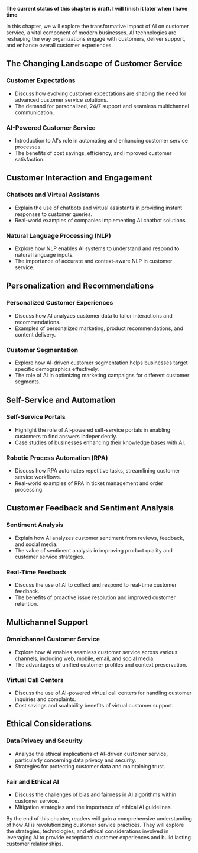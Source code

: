 **The current status of this chapter is draft. I will finish it later when I have time**

In this chapter, we will explore the transformative impact of AI on customer service, a vital component of modern businesses. AI technologies are reshaping the way organizations engage with customers, deliver support, and enhance overall customer experiences.

The Changing Landscape of Customer Service
------------------------------------------

### Customer Expectations

* Discuss how evolving customer expectations are shaping the need for advanced customer service solutions.
* The demand for personalized, 24/7 support and seamless multichannel communication.

### AI-Powered Customer Service

* Introduction to AI's role in automating and enhancing customer service processes.
* The benefits of cost savings, efficiency, and improved customer satisfaction.

Customer Interaction and Engagement
-----------------------------------

### Chatbots and Virtual Assistants

* Explain the use of chatbots and virtual assistants in providing instant responses to customer queries.
* Real-world examples of companies implementing AI chatbot solutions.

### Natural Language Processing (NLP)

* Explore how NLP enables AI systems to understand and respond to natural language inputs.
* The importance of accurate and context-aware NLP in customer service.

Personalization and Recommendations
-----------------------------------

### Personalized Customer Experiences

* Discuss how AI analyzes customer data to tailor interactions and recommendations.
* Examples of personalized marketing, product recommendations, and content delivery.

### Customer Segmentation

* Explore how AI-driven customer segmentation helps businesses target specific demographics effectively.
* The role of AI in optimizing marketing campaigns for different customer segments.

Self-Service and Automation
---------------------------

### Self-Service Portals

* Highlight the role of AI-powered self-service portals in enabling customers to find answers independently.
* Case studies of businesses enhancing their knowledge bases with AI.

### Robotic Process Automation (RPA)

* Discuss how RPA automates repetitive tasks, streamlining customer service workflows.
* Real-world examples of RPA in ticket management and order processing.

Customer Feedback and Sentiment Analysis
----------------------------------------

### Sentiment Analysis

* Explain how AI analyzes customer sentiment from reviews, feedback, and social media.
* The value of sentiment analysis in improving product quality and customer service strategies.

### Real-Time Feedback

* Discuss the use of AI to collect and respond to real-time customer feedback.
* The benefits of proactive issue resolution and improved customer retention.

Multichannel Support
--------------------

### Omnichannel Customer Service

* Explore how AI enables seamless customer service across various channels, including web, mobile, email, and social media.
* The advantages of unified customer profiles and context preservation.

### Virtual Call Centers

* Discuss the use of AI-powered virtual call centers for handling customer inquiries and complaints.
* Cost savings and scalability benefits of virtual customer support.

Ethical Considerations
----------------------

### Data Privacy and Security

* Analyze the ethical implications of AI-driven customer service, particularly concerning data privacy and security.
* Strategies for protecting customer data and maintaining trust.

### Fair and Ethical AI

* Discuss the challenges of bias and fairness in AI algorithms within customer service.
* Mitigation strategies and the importance of ethical AI guidelines.

By the end of this chapter, readers will gain a comprehensive understanding of how AI is revolutionizing customer service practices. They will explore the strategies, technologies, and ethical considerations involved in leveraging AI to provide exceptional customer experiences and build lasting customer relationships.
